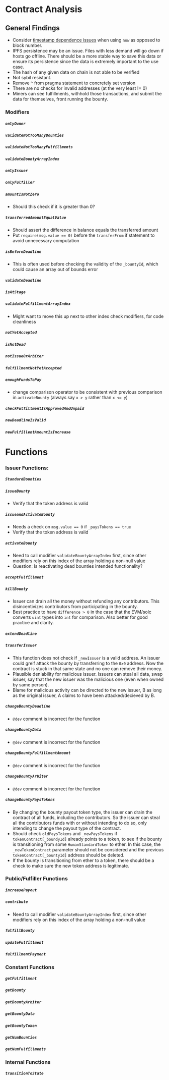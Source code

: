 # Contract Analysis

## General Findings
- Consider [timestamp dependence issues](https://github.com/ConsenSys/smart-contract-best-practices#timestamp-dependence) when using `now` as opposed to block number.
- IPFS persistence may be an issue. Files with less demand will go down if hosts go offline. There should be a more stable way to save this data or ensure its persistence since the data is extremely important to the use case. 
- The hash of any given data on chain is not able to be verified 
- Not sybil resistant.
- Remove `^` from pragma statement to concretely set version
- There are no checks for invalid addresses (at the very least != 0)
- Miners can see fulfillments, withhold those transactions, and submit the data for themselves, front running the bounty. 

### Modifiers

##### `onlyOwner`
##### `validateNotTooManyBounties`
##### `validateNotTooManyFulfillments`
##### `validateBountyArrayIndex`
##### `onlyIssuer`
##### `onlyFulfiller`
##### `amountIsNotZero`
- Should this check if it is greater than 0?  
##### `transferredAmountEqualValue`
- Should assert the difference in balance equals the transferred amount
- Put `require(msg.value == 0)` before the `transferFrom` if statement to avoid unnecessary computation

##### `isBeforeDeadline`
- This is often used before checking the validity of the `_bountyId`, which could cause an array out of bounds error

##### `validateDeadline`
##### `isAtStage`
##### `validateFulfillmentArrayIndex`
- Might want to move this up next to other index check modifiers, for code cleanliness 

##### `notYetAccepted`
##### `isNotDead`
##### `notIssueOrArbiter`
##### `fulfillmentNotYetAccepted`
##### `enoughFundsToPay`
- change comparison operator to be consistent with previous comparison in `activateBounty` (always say `x > y` rather than `x <= y`)

##### `checkFulfillmentIsApprovedAndUnpaid`
##### `newDeadlineIsValid`
##### `newFulfillentAmountIsIncrease`

# Functions

### Issuer Functions:

##### `StandardBounties`

##### `issueBounty`
- Verify that the token address is valid
##### `issueandActivateBounty`
- Needs a check on `msg.value == 0` if `_paysTokens == true`
- Verify that the token address is valid

##### `activateBounty`
- Need to call modifier `validateBountyArrayIndex` first, since other modifiers rely on this index of the array holding a non-null value
- Question: Is reactivating dead bounties intended functionality? 

##### `acceptFulfillment`

##### `killBounty`
- Issuer can drain all the money without refunding any contributors. This disincentivizes contributors from participating in the bounty.
- Best practice to have `difference > 0` in the case that the EVM/solc converts `uint` types into `int` for comparison. Also better for good practice and clarity. 

##### `extendDeadline`
##### `transferIssuer`
- This function does not check if `_newIssuer` is a valid address. An issuer could greif attack the bounty by transferring to the `0x0` address. Now the contract is stuck in that same state and no one can remove their money.
- Plausible deniability for malicious issuer. Issuers can steal all data, swap issuer, say that the new issuer was the malicious one (even when owned by same person). 
- Blame for malicious activity can be directed to the new issuer, B as long as the original issuer, A claims to have been attacked/decieved by B. 
##### `changeBountyDeadline`
- `@dev` comment is incorrect for the function

##### `changeBountyData`
- `@dev` comment is incorrect for the function

##### `changeBountyFulfillmentAmount`
- `@dev` comment is incorrect for the function

##### `changeBountyArbiter`
- `@dev` comment is incorrect for the function

##### `changeBountyPaysTokens`
- By changing the bounty payout token type, the issuer can drain the contract of all funds, including the contributors. So the issuer can steal all the contributors funds with or without intending to do so, only intending to change the payout type of the contract.
- Should check `oldPaysTokens` and `_newPaysTokens` if `tokenContract[_boundyId]` already points to a token, to see if the bounty is transitioning from some `HumanStandardToken` to ether. In this case, the `_newTokenContract` parameter should not be considered and the previous `tokenContract[_bountyId]` address should be deleted.
- If the bounty is transitioning from ether to a token, there should be a check to make sure the new token address is legitimate.

### Public/Fulfiller Functions

##### `increasePayout`

##### `contribute`
- Need to call modifier `validateBountyArrayIndex` first, since other modifiers rely on this index of the array holding a non-null value

##### `fulfillBounty`
##### `updateFulfillment`

##### `fulfillmentPayment`


### Constant Functions

##### `getFulfillment`
##### `getBounty`
##### `getBountyArbiter`
##### `getBountyData`
##### `getBountyToken`
##### `getNumBounties`
##### `getNumFulfillments`

### Internal Functions
##### `transitionToState`
